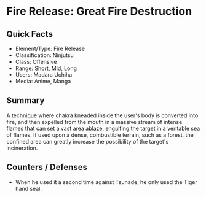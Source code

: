 # Fire Release: Great Fire Destruction

## Quick Facts
- Element/Type: Fire Release
- Classification: Ninjutsu
- Class: Offensive
- Range: Short, Mid, Long
- Users: Madara Uchiha
- Media: Anime, Manga

## Summary
A technique where chakra kneaded inside the user's body is converted into fire, and then expelled from the mouth in a massive stream of intense flames that can set a vast area ablaze, engulfing the target in a veritable sea of flames. If used upon a dense, combustible terrain, such as a forest, the confined area can greatly increase the possibility of the target's incineration.

## Counters / Defenses
- When he used it a second time against Tsunade, he only used the Tiger hand seal.
